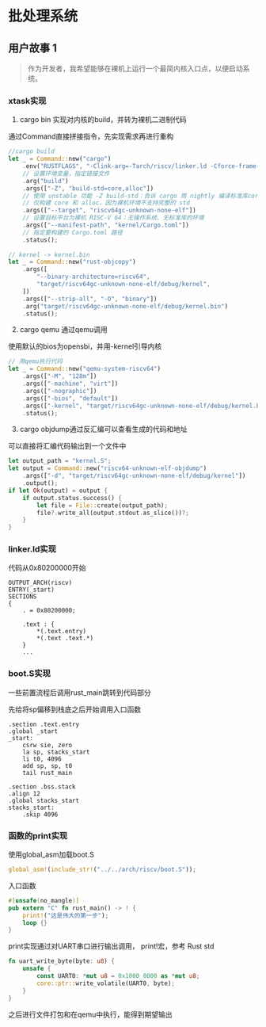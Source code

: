 # 批处理系统

## 用户故事 1
> 作为开发者，我希望能够在裸机上运行一个最简内核入口点，以便启动系统。

### xtask实现
1. cargo bin 实现对内核的build，并转为裸机二进制代码

通过Command直接拼接指令，先实现需求再进行重构

```rust
//cargo build
let _ = Command::new("cargo")
    .env("RUSTFLAGS", "-Clink-arg=-Tarch/riscv/linker.ld -Cforce-frame-pointers=yes")
    // 设置环境变量，指定链接文件
    .arg("build")
    .args(["-Z", "build-std=core,alloc"])
    // 使用 unstable 功能 -Z build-std：告诉 cargo 用 nightly 编译标准库core,alloc：
    // 仅构建 core 和 alloc，因为裸机环境不支持完整的 std
    .args(["--target", "riscv64gc-unknown-none-elf"])
    // 设置目标平台为裸机 RISC-V 64：无操作系统、无标准库的环境
    .args(["--manifest-path", "kernel/Cargo.toml"])
    // 指定要构建的 Cargo.toml 路径
    .status();
    
// kernel -> kernel.bin
let _ = Command::new("rust-objcopy")
    .args([
        "--binary-architecture=riscv64",
        "target/riscv64gc-unknown-none-elf/debug/kernel",
    ])
    .args(["--strip-all", "-O", "binary"])
    .arg("target/riscv64gc-unknown-none-elf/debug/kernel.bin")
    .status();
```

2. cargo qemu 通过qemu调用

使用默认的bios为opensbi，并用-kernel引导内核

```rust
// 用qemu执行代码
let _ = Command::new("qemu-system-riscv64")
    .args(["-M", "128m"])
    .args(["-machine", "virt"])
    .args(["-nographic"])
    .args(["-bios", "default"])
    .args(["-kernel", "target/riscv64gc-unknown-none-elf/debug/kernel.bin"])
    .status();
```

3. cargo objdump通过反汇编可以查看生成的代码和地址

可以直接将汇编代码输出到一个文件中

```rust
let output_path = "kernel.S";
let output = Command::new("riscv64-unknown-elf-objdump")
    .args(["-d", "target/riscv64gc-unknown-none-elf/debug/kernel"])
    .output();
if let Ok(output) = output {
    if output.status.success() {
        let file = File::create(output_path);
        file?.write_all(output.stdout.as_slice())?;
    }
}
```

### linker.ld实现

代码从0x80200000开始

```
OUTPUT_ARCH(riscv)
ENTRY(_start)
SECTIONS
{
    . = 0x80200000;

    .text : {
        *(.text.entry)
        *(.text .text.*)
    }
    ...
```

### boot.S实现

一些前置流程后调用rust_main跳转到代码部分

先给将sp偏移到栈底之后开始调用入口函数

```
.section .text.entry
.global _start
_start:
    csrw sie, zero
    la sp, stacks_start
    li t0, 4096
    add sp, sp, t0
    tail rust_main

.section .bss.stack
.align 12
.global stacks_start
stacks_start:
    .skip 4096
```

### 函数的print实现

使用global_asm加载boot.S

```rust
global_asm!(include_str!("../../arch/riscv/boot.S"));
```

入口函数
```rust
#[unsafe(no_mangle)]
pub extern "C" fn rust_main() -> ! {
    print!("这是伟大的第一步");
    loop {}
}
```

print实现通过对UART串口进行输出调用， print!宏，参考 Rust std

```rust
fn uart_write_byte(byte: u8) {
    unsafe {
        const UART0: *mut u8 = 0x1000_0000 as *mut u8;
        core::ptr::write_volatile(UART0, byte);
    }
}
```

之后进行文件打包和在qemu中执行，能得到期望输出
